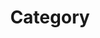 ---
title: "Category"
layout: categories
permalink: /categories/

author_profile: true
sidebar:
  nav: "docs"
---